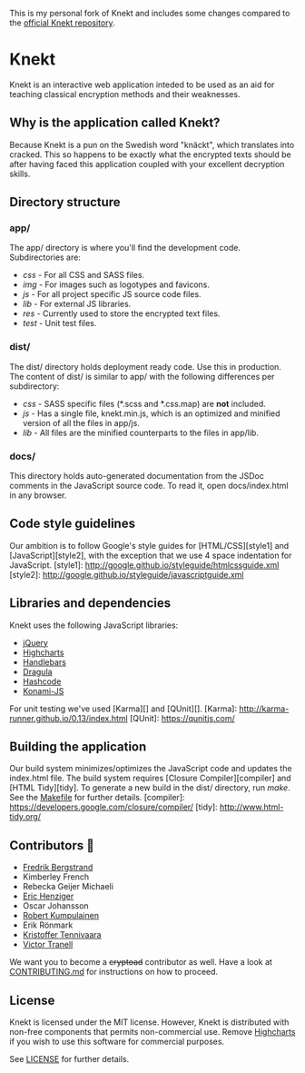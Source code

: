 This is my personal fork of Knekt and includes some changes compared to the [official Knekt repository](https://github.com/TDDD96-2016-Gr10/Knekt).

# Knekt

Knekt is an interactive web application inteded to be used as an aid
for teaching classical encryption methods and their weaknesses.

## Why is the application called Knekt?
Because Knekt is a pun on the Swedish word "knäckt", which translates into
cracked. This so happens to be exactly what the encrypted texts should be after
having faced this application coupled with your excellent decryption skills.

## Directory structure
### app/
The app/ directory is where you'll find the development code.
Subdirectories are:
  * *css* - For all CSS and SASS files.
  * *img* - For images such as logotypes and favicons.
  * *js* - For all project specific JS source code files.
  * *lib* - For external JS libraries.
  * *res* - Currently used to store the encrypted text files.
  * *test* - Unit test files.
 
### dist/
The dist/ directory holds deployment ready code. Use this in production.
The content of dist/ is similar to app/ with the following differences
per subdirectory:
  * *css* - SASS specific files (*.scss and *.css.map) are __not__ included.
  * *js* - Has a single file, knekt.min.js, which is an optimized and minified version of all the files in app/js.
  * *lib* - All files are the minified counterparts to the files in app/lib.

### docs/
This directory holds auto-generated documentation from the JSDoc
comments in the JavaScript source code. To read it, open docs/index.html
in any browser.

## Code style guidelines
Our ambition is to follow Google's style guides for [HTML/CSS][style1]
and [JavaScript][style2], with the exception that we use 4 space
indentation for JavaScript.
[style1]: http://google.github.io/styleguide/htmlcssguide.xml
[style2]: http://google.github.io/styleguide/javascriptguide.xml

## Libraries and dependencies

Knekt uses the following JavaScript libraries:
  * [jQuery](https://jquery.com/)
  * [Highcharts](http://www.highcharts.com/)
  * [Handlebars](http://handlebarsjs.com/)
  * [Dragula](http://bevacqua.github.io/dragula/)
  * [Hashcode](https://github.com/stuartbannerman/hashcode)
  * [Konami-JS](https://github.com/snaptortoise/konami-js)
  
For unit testing we've used [Karma][] and [QUnit][].
[Karma]: http://karma-runner.github.io/0.13/index.html
[QUnit]: https://qunitjs.com/

## Building the application
Our build system minimizes/optimizes the JavaScript code and updates the index.html file.
The build system requires [Closure Compiler][compiler] and [HTML Tidy][tidy].
To generate a new build in the dist/ directory, run *make*. See the
[Makefile](Makefile) for further details.
[compiler]: https://developers.google.com/closure/compiler/
[tidy]: http://www.html-tidy.org/

## Contributors :frog:
- [Fredrik Bergstrand](https://github.com/fredrikbergstrand)
- Kimberley French
- Rebecka Geijer Michaeli
- [Eric Henziger](https://github.com/henziger)
- Oscar Johansson
- [Robert Kumpulainen](https://github.com/robrnen)
- Erik Rönmark
- [Kristoffer Tennivaara](https://github.com/KristofferTennivaara)
- [Victor Tranell](https://github.com/victortranell)

We want you to become a ~~cryptoad~~ contributor as well. Have a look at
[CONTRIBUTING.md](CONTRIBUTING.md) for instructions on how to proceed.

## License
Knekt is licensed under the MIT license. However, Knekt is distributed
with non-free components that permits non-commercial use. Remove
[Highcharts](https://highcharts.com) if you wish to use this software for
commercial purposes.

See [LICENSE](LICENSE.txt) for further details.
